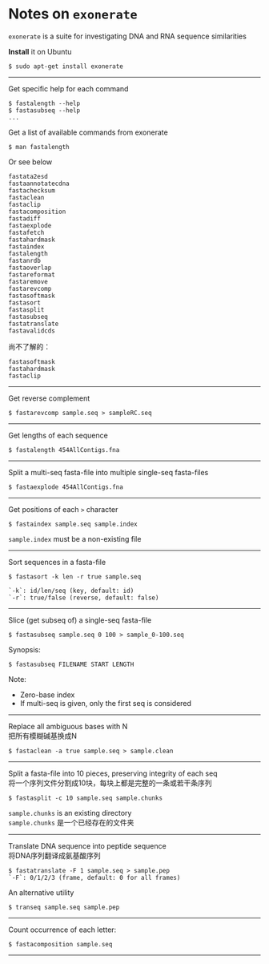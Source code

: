 
Notes on `exonerate`
=======



`exonerate` is a suite for investigating DNA 
and RNA sequence similarities

**Install** it on Ubuntu

    $ sudo apt-get install exonerate

-------

Get specific help for each command

    $ fastalength --help
    $ fastasubseq --help
    ...

Get a list of available commands from exonerate

    $ man fastalength

Or see below

    fastata2esd
    fastaannotatecdna
    fastachecksum
    fastaclean
    fastaclip
    fastacomposition
    fastadiff
    fastaexplode
    fastafetch
    fastahardmask
    fastaindex
    fastalength
    fastanrdb
    fastaoverlap
    fastareformat
    fastaremove
    fastarevcomp
    fastasoftmask
    fastasort
    fastasplit
    fastasubseq
    fastatranslate
    fastavalidcds


尚不了解的：

    fastasoftmask
    fastahardmask
    fastaclip

-------

Get reverse complement 

    $ fastarevcomp sample.seq > sampleRC.seq 

-------

Get lengths of each sequence

    $ fastalength 454AllContigs.fna

--------

Split a multi-seq fasta-file into multiple single-seq fasta-files

    $ fastaexplode 454AllContigs.fna

-------

Get positions of each `>` character

    $ fastaindex sample.seq sample.index

`sample.index` must be a non-existing file

--------

Sort sequences in a fasta-file

    $ fastasort -k len -r true sample.seq

    `-k`: id/len/seq (key, default: id)
    `-r`: true/false (reverse, default: false)

-------

Slice (get subseq of) a single-seq fasta-file

    $ fastasubseq sample.seq 0 100 > sample_0-100.seq

Synopsis:

    $ fastasubseq FILENAME START LENGTH

Note:
* Zero-base index 
* If multi-seq is given, only the first seq is considered


--------

Replace all ambiguous bases with N  
把所有模糊碱基换成N

    $ fastaclean -a true sample.seq > sample.clean

-------

Split a fasta-file into 10 pieces, preserving integrity of each seq  
将一个序列文件分割成10块，每块上都是完整的一条或若干条序列

    $ fastasplit -c 10 sample.seq sample.chunks

`sample.chunks` is an existing directory  
`sample.chunks` 是一个已经存在的文件夹  

-------

Translate DNA sequence into peptide sequence  
将DNA序列翻译成氨基酸序列

    $ fastatranslate -F 1 sample.seq > sample.pep
    `-F`: 0/1/2/3 (frame, default: 0 for all frames)

An alternative utility
    
    $ transeq sample.seq sample.pep

------

Count occurrence of each letter:

    $ fastacomposition sample.seq

-------
